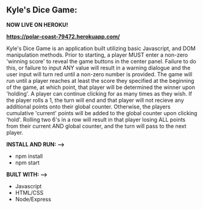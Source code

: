 ## Kyle's Dice Game:
**NOW LIVE ON HEROKU!**

**https://polar-coast-79472.herokuapp.com/**

Kyle's Dice Game is an application built utilizing basic Javascript, and DOM manipulation methods. Prior to starting, a player MUST enter a non-zero 'winning score' to reveal the game buttons in the center panel. Failure to do this, or failure to input ANY value will result in a warning dialogue and the user input will turn red until a non-zero number is provided. The game will run until a player reaches at least the score they specified at the beginning of the game, at which point, that player will be determined the winner upon 'holding'. A player can continue clicking for as many times as they wish. If the player rolls a 1, the turn will end and that player will not recieve any additional points onto their global counter. Otherwise, the players cumulative 'current' points will be added to the global counter upon clicking 'hold'. Rolling two 6's in a row will result in that player losing ALL points from their current AND global counter, and the turn will pass to the next player.

**INSTALL AND RUN: -->**
- npm install
- npm start

**BUILT WITH: -->**
- Javascript
- HTML/CSS
- Node/Express
